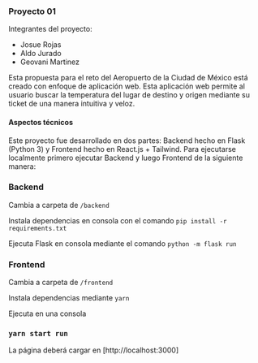 ### Proyecto 01

Integrantes del proyecto: 
- Josue Rojas
- Aldo Jurado
- Geovani Martinez

Esta propuesta para el reto del Aeropuerto de la Ciudad de México está creado con enfoque de aplicación web.
Esta aplicación web permite al usuario buscar la temperatura del lugar de destino y origen mediante su ticket de una manera intuitiva y veloz.

#### Aspectos técnicos

Este proyecto fue desarrollado en dos partes: Backend hecho en Flask (Python 3) y Frontend hecho en React.js + Tailwind.
Para ejecutarse localmente primero ejecutar Backend y luego Frontend de la siguiente manera:

### Backend 

Cambia a carpeta de `/backend`

Instala dependencias en consola con el comando `pip install -r requirements.txt`

Ejecuta Flask en consola mediante el comando `python -m flask run`

### Frontend

Cambia a carpeta de `/frontend`

Instala dependencias mediante `yarn`

Ejecuta en una consola 

### `yarn start run`

La página deberá cargar en [http://localhost:3000]